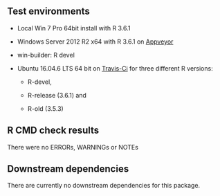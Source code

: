 ## Test environments

* Local Win 7 Pro 64bit install with R 3.6.1

* Windows Server 2012 R2 x64 with R 3.6.1 on [Appveyor](https://ci.appveyor.com/project/KWB-R/kwb-hantush/branch/master)

* win-builder: R devel

* Ubuntu 16.04.6 LTS 64 bit on [Travis-Ci](https://travis-ci.org/KWB-R/kwb.hantush) 
  for three different R versions: 
  
    - R-devel, 
    
    - R-release (3.6.1) and
    
    - R-old (3.5.3)
    

## R CMD check results

There were no ERRORs, WARNINGs or NOTEs

## Downstream dependencies

There are currently no downstream dependencies for this package.
